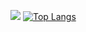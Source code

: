 ![](https://komarev.com/ghpvc/?username=skilled5041&style=flat-square)
[![Top Langs]([https://github-readme-stats.vercel.app/api/top-langs/?username=skilled5041])](https://github.com/skilled5041)
